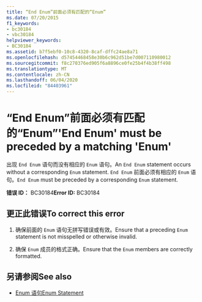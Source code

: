 ```yaml
---
title: “End Enum”前面必须有匹配的“Enum”
ms.date: 07/20/2015
f1_keywords:
- bc30184
- vbc30184
helpviewer_keywords:
- BC30184
ms.assetid: b7f5ebf0-10c8-4320-8caf-dffc24ae8a71
ms.openlocfilehash: d57454468458e30b6c962d51be7d007110980012
ms.sourcegitcommit: f8c270376ed905f6a8896ce0fe25b4f4b38ff498
ms.translationtype: MT
ms.contentlocale: zh-CN
ms.lasthandoff: 06/04/2020
ms.locfileid: "84403961"
---
```

# <a name="end-enum-must-be-preceded-by-a-matching-enum"></a><span data-ttu-id="aa16f-102">“End Enum”前面必须有匹配的“Enum”</span><span class="sxs-lookup"><span data-stu-id="aa16f-102">'End Enum' must be preceded by a matching 'Enum'</span></span>
<span data-ttu-id="aa16f-103">出现 `End Enum` 语句而没有相应的 `Enum` 语句。</span><span class="sxs-lookup"><span data-stu-id="aa16f-103">An `End Enum` statement occurs without a corresponding `Enum` statement.</span></span> <span data-ttu-id="aa16f-104">`End Enum` 前面必须有相应的 `Enum` 语句。</span><span class="sxs-lookup"><span data-stu-id="aa16f-104">`End Enum` must be preceded by a corresponding `Enum` statement.</span></span>  
  
 <span data-ttu-id="aa16f-105">**错误 ID：** BC30184</span><span class="sxs-lookup"><span data-stu-id="aa16f-105">**Error ID:** BC30184</span></span>  
  
## <a name="to-correct-this-error"></a><span data-ttu-id="aa16f-106">更正此错误</span><span class="sxs-lookup"><span data-stu-id="aa16f-106">To correct this error</span></span>  
  
1. <span data-ttu-id="aa16f-107">确保前面的 `Enum` 语句无拼写错误或有效。</span><span class="sxs-lookup"><span data-stu-id="aa16f-107">Ensure that a preceding `Enum` statement is not misspelled or otherwise invalid.</span></span>  
  
2. <span data-ttu-id="aa16f-108">确保 `Enum` 成员的格式正确。</span><span class="sxs-lookup"><span data-stu-id="aa16f-108">Ensure that the `Enum` members are correctly formatted.</span></span>  
  
## <a name="see-also"></a><span data-ttu-id="aa16f-109">另请参阅</span><span class="sxs-lookup"><span data-stu-id="aa16f-109">See also</span></span>

- [<span data-ttu-id="aa16f-110">Enum 语句</span><span class="sxs-lookup"><span data-stu-id="aa16f-110">Enum Statement</span></span>](../language-reference/statements/enum-statement.md)
